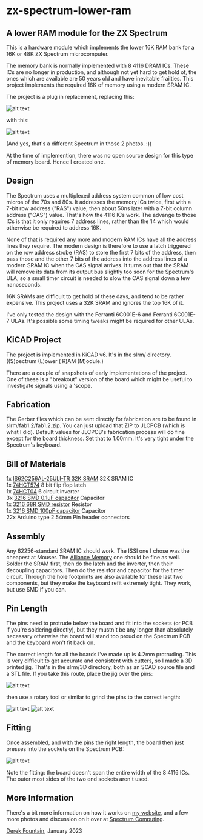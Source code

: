 # zx-spectrum-lower-ram

## A lower RAM module for the ZX Spectrum

This is a hardware module which implements the lower 16K RAM bank for a
16K or 48K ZX Spectrum microcomputer.

The memory bank is normally implemented with 8 4116 DRAM ICs. These
ICs are no longer in production, and although not yet hard to get hold
of, the ones which are available are 50 years old and have inevitable
frailties. This project implements the required 16K of memory using a
modern SRAM IC.

The project is a plug in replacement, replacing this:

![alt text](Images/issue3.jpg "Spectrum circuit board")

with this:

![alt text](Images/board_working.jpg "Board working")

(And yes, that's a different Spectrum in those 2 photos. :))

At the time of implemention, there was no open source design for this type
of memory board. Hence I created one.

## Design

The Spectrum uses a multiplexed address system common of low cost micros of
the 70s and 80s. It addresses the memory ICs twice, first with a 7-bit row
address ("RAS") value, then about 50ns later with a 7-bit column address
("CAS") value. That's how the 4116 ICs work. The advange to those ICs is
that it only requires 7 address lines, rather than the 14 which would
otherwise be required to address 16K.

None of that is required any more and modern RAM ICs have all the address
lines they require. The modern design is therefore to use a latch triggered on the row
address strobe (RAS) to store the first 7 bits of the address, then pass those and
the other 7 bits of the address into the address lines of a modern
SRAM IC when the CAS signal arrives. It turns out that the SRAM will remove
its data from its output bus slightly too soon for the Spectrum's ULA, so
a small timer circuit is needed to slow the CAS signal down a few nanoseconds.

16K SRAMs are difficult to get hold of these days, and tend to be rather
expensive. This project uses a 32K SRAM and ignores the top 16K of it.

I've only tested the design with the Ferranti 6C001E-6 and Ferranti 6C001E-7
ULAs. It's possible some timing tweaks might be required for other ULAs.

## KiCAD Project

The project is implemented in KiCAD v6. It's in the slrm/ directory. ((S)pectrum
(L)ower ( R)AM (M)odule.)

There are a couple of snapshots of early implementations of the project. One of
these is a "breakout" version of the board which might be useful to
investigate signals using a 'scope.

## Fabrication

The Gerber files which can be sent directly for fabrication are to be found
in slrm/fab1.2/fab1.2.zip. You can just upload that ZIP to JLCPCB (which is
what I did). Default values for JLCPCB's fabrication process
will do fine except for the board thickness. Set that to 1.00mm. It's very
tight under the Spectrum's keyboard.

## Bill of Materials

1x [IS62C256AL-25ULI-TR 32K SRAM](https://www.mouser.co.uk/ProductDetail/870-62C256AL-25ULIT)
32K SRAM IC
<br>
1x [74HCT574](https://www.mouser.co.uk/ProductDetail/595-SN74HCT574NSR)
8 bit flip flop latch
<br>
1x [74HCT04](https://www.mouser.co.uk/ProductDetail/863-MC74HCT04ADG)
6 circuit inverter
<br>
3x [3216 SMD 0.1uF capacitor](https://www.mouser.co.uk/ProductDetail/581-12065C104KAT4A)
Capacitor
<br>
1x [3216 68R SMD resistor](https://www.mouser.co.uk/ProductDetail/603-RT1206FRE0768RL)
Resistor
<br>
1x [3216 SMD 100pF capacitor](https://www.mouser.co.uk/ProductDetail/581-12065A101J)
Capacitor
<br>
22x Arduino type 2.54mm Pin header connectors

## Assembly

Any 62256-standard SRAM IC should work. The ISSI one I chose was the cheapest
at Mouser. The [Alliance Memory](https://www.mouser.co.uk/ProductDetail/913-CY62256NLL55SNXI)
one should be fine as well. Solder the SRAM first, then do the latch and the inverter, then
their decoupling capacitors. Then do the resistor and capacitor for the timer circuit.
Through the hole footprints are also available for these last two components, but they make
the keyboard refit extremely tight. They work, but use SMD if you can.

## Pin Length

The pins need to protrude below the board and fit into the sockets (or PCB if you're
soldering directly), but they mustn't be any longer than absolutely necessary
otherwise the board will stand too proud on the Spectrum PCB and the keyboard won't
fit back on.

The correct length for all the boards I've made up is 4.2mm protruding. This is very
difficult to get accurate and consistent with cutters, so I made a 3D printed jig.
That's in the slrm/3D directory, both as an SCAD source file and a STL file. If you
take this route, place the jig over the pins:

![alt text](Images/jig_in_place.jpg "Jig")

then use a rotary tool or similar to grind the pins to the correct length:

![alt text](Images/pins_dremelled.jpg "Pins Dremelled")
![alt text](Images/pins_correct.jpg "Pins Correct")

## Fitting

Once assembled, and with the pins the right length, the board then just presses into
the sockets on the Spectrum PCB:

![alt text](Images/board_working.jpg "Board working")

Note the fitting: the board doesn't span the entire width of the 8 4116 ICs. The outer
most sides of the two end sockets aren't used.

## More Information

There's a bit more information on how it works on [my website](https://www.derekfountain.org/my_zx_lower_ram.php),
and a few more photos and discussion on it over at
[Spectrum Computing](https://spectrumcomputing.co.uk/forums/viewtopic.php?t=8782).

[Derek Fountain](https://www.derekfountain.org/), January 2023
